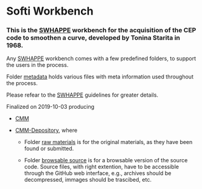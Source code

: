 # Softi Workbench

### This is the [SWHAPPE](https://github.com/Unipisa/SWHAPPE) workbench for the acquisition of the CEP code to smoothen a curve, developed  by Tonina Starita in 1968. 

Any [SWHAPPE](https://github.com/Unipisa/SWHAPPE) workbench comes with a few predefined folders, to support the users in the process. 

Folder [metadata](/.metadata) holds various files with meta information used throughout the process. 

Please refear to the [SWHAPPE](https://github.com/Unipisa/SWHAPPE) guidelines for greater details.

Finalized on 2019-10-03 producing

* [CMM](https://github.com/Unipisa/Softi)

* [CMM-Depository](https://github.com/Unipisa/Softi-Depository), where

  + Folder [raw materials](https://github.com/Unipisa/Softi-Depository/raw_materials) is for the original materials, as they have been found or submitted.

  + Folder [browsable source](https://github.com/Unipisa/Softi-Depository/browsable_source) is for a browsable version of the source code. Source files, with right extention, have to be accessible through the GitHub web interface, e.g., archives should be decompressed, immages should be trascibed, etc.
